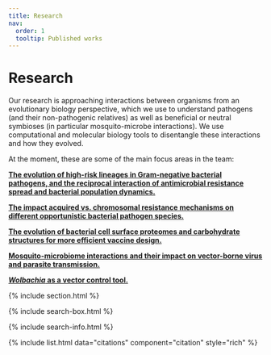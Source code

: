 ```yaml
---
title: Research
nav:
  order: 1
  tooltip: Published works
---
```


# <i class="fas fa-microscope"></i>Research

Our research is approaching interactions between organisms from an evolutionary biology perspective, which we use to understand pathogens (and their non-pathogenic relatives) as well as beneficial or neutral symbioses (in particular mosquito-microbe interactions). We use computational and molecular biology tools to disentangle these interactions and how they evolved. 

At the moment, these are some of the main focus areas in the team:

**[The evolution of high-risk lineages in Gram-negative bacterial pathogens, and the reciprocal interaction of antimicrobial resistance spread and bacterial population dynamics.](AMR_website)**

**[The impact acquired vs. chromosomal resistance mechanisms on different opportunistic bacterial pathogen species.](research/AMR_website.md)**

**[The evolution of bacterial cell surface proteomes and carbohydrate structures for more efficient vaccine design.](AMR_website)**

**[Mosquito-microbiome interactions and their impact on vector-borne virus and parasite transmission.](AMR_website)**

**[_Wolbachia_ as a vector control tool.](research/AMR_website.md)**

{% include section.html %}

{% include search-box.html %}

{% include search-info.html %}

{% include list.html data="citations" component="citation" style="rich" %}

